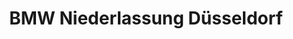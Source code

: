 ---
title: "BMW Niederlassung Düsseldorf"
url: /duesseldorf/bmw-niederlassung-duesseldorf/
shop: Autohaus
---